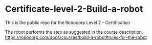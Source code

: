 # Certificate-level-2-Build-a-robot
This is the public repo for the Robocorp Level 2 - Certification

The robot performs the step as suggested in the course description. 
https://robocorp.com/docs/courses/build-a-robot#rules-for-the-robot

